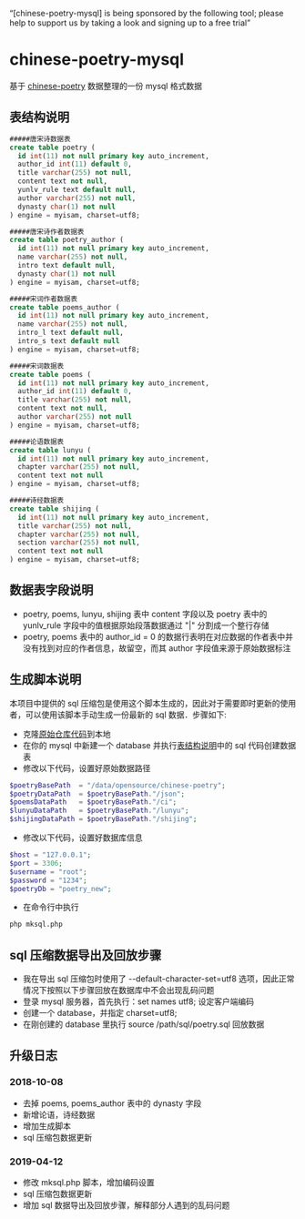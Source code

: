 “[chinese-poetry-mysql] is being sponsored by the following tool; please help to support us by taking a look and signing up to a free trial”
<!--<a href="https://tracking.gitads.io/?repo=chinese-poetry-mysql"> <img src="https://images.gitads.io/chinese-poetry-mysql" alt="GitAds"/> </a>-->

# chinese-poetry-mysql
基于 [chinese-poetry](https://github.com/chinese-poetry/chinese-poetry) 数据整理的一份 mysql 格式数据

## 表结构说明
```sql
#####唐宋诗数据表
create table poetry (
  id int(11) not null primary key auto_increment,
  author_id int(11) default 0,
  title varchar(255) not null,
  content text not null,
  yunlv_rule text default null,
  author varchar(255) not null,
  dynasty char(1) not null
) engine = myisam, charset=utf8;

#####唐宋诗作者数据表
create table poetry_author (
  id int(11) not null primary key auto_increment,
  name varchar(255) not null,
  intro text default null,
  dynasty char(1) not null
) engine = myisam, charset=utf8;

#####宋词作者数据表
create table poems_author (
  id int(11) not null primary key auto_increment,
  name varchar(255) not null,
  intro_l text default null,
  intro_s text default null
) engine = myisam, charset=utf8;

#####宋词数据表
create table poems (
  id int(11) not null primary key auto_increment,
  author_id int(11) default 0,
  title varchar(255) not null,
  content text not null,
  author varchar(255) not null
) engine = myisam, charset=utf8;

#####论语数据表
create table lunyu (
  id int(11) not null primary key auto_increment,
  chapter varchar(255) not null,
  content text not null
) engine = myisam, charset=utf8;

#####诗经数据表
create table shijing (
  id int(11) not null primary key auto_increment,
  title varchar(255) not null,
  chapter varchar(255) not null,
  section varchar(255) not null,
  content text not null
) engine = myisam, charset=utf8;
```

## 数据表字段说明
* poetry, poems, lunyu, shijing 表中 content 字段以及 poetry 表中的 yunlv_rule 字段中的值根据原始段落数据通过 "|" 分割成一个整行存储
* poetry, poems 表中的 author_id = 0 的数据行表明在对应数据的作者表中并没有找到对应的作者信息，故留空，而其 author 字段值来源于原始数据标注

## 生成脚本说明
本项目中提供的 sql 压缩包是使用这个脚本生成的，因此对于需要即时更新的使用者，可以使用该脚本手动生成一份最新的 sql 数据．步骤如下:

* 克隆[原始仓库代码](https://github.com/chinese-poetry/chinese-poetry)到本地
* 在你的 mysql 中新建一个 database 并执行[表结构说明](#表结构说明)中的 sql 代码创建数据表
* 修改以下代码，设置好原始数据路径
```php
$poetryBasePath  = "/data/opensource/chinese-poetry";
$poetryDataPath  = $poetryBasePath."/json";
$poemsDataPath   = $poetryBasePath."/ci";
$lunyuDataPath   = $poetryBasePath."/lunyu";
$shijingDataPath = $poetryBasePath."/shijing";
```
* 修改以下代码，设置好数据库信息
```php
$host = "127.0.0.1";
$port = 3306;
$username = "root";
$password = "1234";
$poetryDb = "poetry_new";
```
* 在命令行中执行
```bash
php mksql.php
```

## sql 压缩数据导出及回放步骤
* 我在导出 sql 压缩包时使用了 --default-character-set=utf8 选项，因此正常情况下按照以下步骤回放在数据库中不会出现乱码问题
* 登录 mysql 服务器，首先执行：set names utf8; 设定客户端编码
* 创建一个 database，并指定 charset=utf8;
* 在刚创建的 database 里执行 source /path/sql/poetry.sql 回放数据

## 升级日志
### 2018-10-08
* 去掉 poems, poems_author 表中的 dynasty 字段
* 新增论语，诗经数据
* 增加生成脚本
* sql 压缩包数据更新

### 2019-04-12
* 修改 mksql.php 脚本，增加编码设置
* sql 压缩包数据更新
* 增加 sql 数据导出及回放步骤，解释部分人遇到的乱码问题
